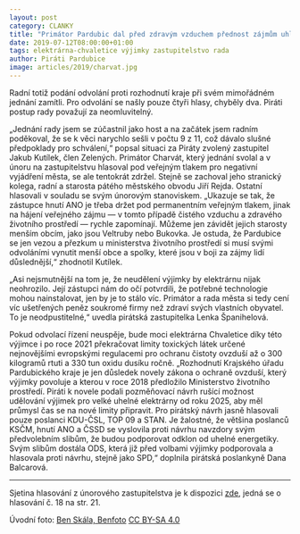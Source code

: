 ```yaml
---
layout: post
category: CLANKY
title: "Primátor Pardubic dal před zdravým vzduchem přednost zájmům uhlobarona"
date: 2019-07-12T08:00:00+01:00
tags: elektrárna-chvaletice výjimky zastupitelstvo rada
author: Piráti Pardubice
image: articles/2019/charvat.jpg
---
```


Radní totiž podání odvolání proti rozhodnutí kraje při svém mimořádném jednání
zamítli. Pro odvolání se našly pouze čtyři hlasy, chyběly dva. Piráti postup
rady považují za neomluvitelný.

„Jednání rady jsem se zúčastnil jako host a na začátek jsem radním poděkoval, že
se k věci narychlo sešli v počtu 9 z 11, což dávalo slušné předpoklady pro
schválení,“ popsal situaci za Piráty zvolený zastupitel Jakub Kutílek, člen
Zelených. Primátor Charvát, který jednání svolal a v únoru na zastupitelstvu
hlasoval pod veřejným tlakem pro negativní vyjádření města, se ale tentokrát
zdržel. Stejně se zachoval jeho stranický kolega, radní a starosta pátého
městského obvodu Jiří Rejda. Ostatní hlasovali v souladu se svým únorovým
stanoviskem. „Ukazuje se tak, že zástupce hnutí ANO je třeba držet pod
permanentním veřejným tlakem, jinak na hájení veřejného zájmu — v tomto případě
čistého vzduchu a zdravého životního prostředí — rychle zapomínají. Můžeme jen
závidět jejich starosty menším obcím, jako jsou Veltruby nebo Bukovka. Je
ostuda, že Pardubice se jen vezou a přezkum u ministerstva životního prostředí
si musí svými odvoláními vynutit menší obce a spolky, které jsou v boji za zájmy
lidí důslednější,“ zhodnotil Kutílek.

„Asi nejsmutnější na tom je, že neudělení výjimky by elektrárnu nijak
neohrozilo. Její zástupci nám do očí potvrdili, že potřebné technologie mohou
nainstalovat, jen by je to stálo víc. Primátor a rada města si tedy cení víc
ušetřených peněz soukromé firmy než zdraví svých vlastních obyvatel. To je
neodpustitelné,“ uvedla pirátská zastupitelka Lenka Španihelová.

Pokud odvolací řízení neuspěje, bude moci elektrárna Chvaletice díky této
výjimce i po roce 2021 překračovat limity toxických látek určené nejnovějšími
evropskými regulacemi pro ochranu čistoty ovzduší až o 300 kilogramů rtuti a 330
tun oxidu dusíku ročně. „Rozhodnutí Krajského úřadu Pardubického kraje je jen
důsledek novely zákona o ochraně ovzduší, který výjimky povoluje a kterou v roce
2018 předložilo Ministerstvo životního prostředí. Piráti k novele podali
pozměňovací návrh rušící možnost udělování výjimek pro velké uhelné elektrárny
od roku 2025, aby měl průmysl čas se na nové limity připravit. Pro pirátský
návrh jasně hlasovali pouze poslanci KDU-ČSL, TOP 09 a STAN. Je žalostné, že
většina poslanců KSČM, hnutí ANO a ČSSD se vyslovila proti návrhu navzdory svým
předvolebním slibům, že budou podporovat odklon od uhelné energetiky. Svým
slibům dostála ODS, která již před volbami výjimky podporovala a hlasovala proti
návrhu, stejně jako SPD,“ doplnila pirátská poslankyně Dana Balcarová.

---

Sjetina hlasování z únorového zastupitelstva je k dispozici [zde](https://www.pardubice.eu/urad/radnice/zastupitelstvo/zapisy-z-jednani/2019/zapis-ze-iv-zasedani-zmp-dne-21-02-2019/?file=45995&page=4458981&do=download), jedná se o hlasování č. 18 na str. 21.

Úvodní foto: [Ben Skála, Benfoto](https://commons.wikimedia.org/wiki/User:Ben_Skála) [CC BY-SA 4.0](https://creativecommons.org/licenses/by-sa/4.0/deed.cs)
